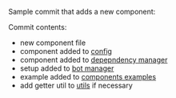 Sample commit that adds a new component:

Commit contents:

- new component file
- component added to [config](../core/botspot_settings.py)
- component added to  [depepndency manager](../core/dependency_manager.py)
- setup added to [bot manager](../core/bot_manager.py)
- example added to [components examples](../../examples/components_examples)
- add getter util to [utils](../utils/deps_getters.py) if necessary